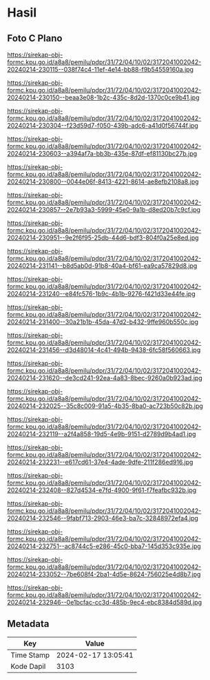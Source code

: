 # Hasil

## Foto C Plano

https://sirekap-obj-formc.kpu.go.id/a8a8/pemilu/pdpr/31/72/04/10/02/3172041002042-20240214-230115--038f74c4-11ef-4e14-bb88-f9b54559160a.jpg

https://sirekap-obj-formc.kpu.go.id/a8a8/pemilu/pdpr/31/72/04/10/02/3172041002042-20240214-230150--beaa3e08-1b2c-435c-8d2d-1370c0ce9b41.jpg

https://sirekap-obj-formc.kpu.go.id/a8a8/pemilu/pdpr/31/72/04/10/02/3172041002042-20240214-230304--f23d59d7-f050-439b-adc6-a41d0f56744f.jpg

https://sirekap-obj-formc.kpu.go.id/a8a8/pemilu/pdpr/31/72/04/10/02/3172041002042-20240214-230603--a394af7a-bb3b-435e-87df-ef81130bc27b.jpg

https://sirekap-obj-formc.kpu.go.id/a8a8/pemilu/pdpr/31/72/04/10/02/3172041002042-20240214-230800--0044e06f-8413-4221-8614-ae8efb2108a8.jpg

https://sirekap-obj-formc.kpu.go.id/a8a8/pemilu/pdpr/31/72/04/10/02/3172041002042-20240214-230857--2e7b93a3-5999-45e0-9a1b-d8ed20b7c9cf.jpg

https://sirekap-obj-formc.kpu.go.id/a8a8/pemilu/pdpr/31/72/04/10/02/3172041002042-20240214-230951--9e2f6f95-25db-44d6-bdf3-804f0a25e8ed.jpg

https://sirekap-obj-formc.kpu.go.id/a8a8/pemilu/pdpr/31/72/04/10/02/3172041002042-20240214-231141--b8d5ab0d-91b8-40a4-bf61-ea9ca57829d8.jpg

https://sirekap-obj-formc.kpu.go.id/a8a8/pemilu/pdpr/31/72/04/10/02/3172041002042-20240214-231240--e84fc576-1b9c-4b1b-9276-f421d33e44fe.jpg

https://sirekap-obj-formc.kpu.go.id/a8a8/pemilu/pdpr/31/72/04/10/02/3172041002042-20240214-231400--30a21b1b-45da-47d2-b432-9ffe960b550c.jpg

https://sirekap-obj-formc.kpu.go.id/a8a8/pemilu/pdpr/31/72/04/10/02/3172041002042-20240214-231456--d3d48014-4c41-494b-9438-6fc58f560663.jpg

https://sirekap-obj-formc.kpu.go.id/a8a8/pemilu/pdpr/31/72/04/10/02/3172041002042-20240214-231620--de3cd241-92ea-4a83-8bec-9260a0b923ad.jpg

https://sirekap-obj-formc.kpu.go.id/a8a8/pemilu/pdpr/31/72/04/10/02/3172041002042-20240214-232025--35c8c009-91a5-4b35-8ba0-ac723b50c82b.jpg

https://sirekap-obj-formc.kpu.go.id/a8a8/pemilu/pdpr/31/72/04/10/02/3172041002042-20240214-232119--a2f4a858-19d5-4e9b-9151-d2789d9b4ad1.jpg

https://sirekap-obj-formc.kpu.go.id/a8a8/pemilu/pdpr/31/72/04/10/02/3172041002042-20240214-232231--e617cd61-37e4-4ade-9dfe-211f286ed916.jpg

https://sirekap-obj-formc.kpu.go.id/a8a8/pemilu/pdpr/31/72/04/10/02/3172041002042-20240214-232408--827d4534-e7fd-4900-9f61-f7feafbc932b.jpg

https://sirekap-obj-formc.kpu.go.id/a8a8/pemilu/pdpr/31/72/04/10/02/3172041002042-20240214-232546--9fabf713-2903-46e3-ba7c-32848972efa4.jpg

https://sirekap-obj-formc.kpu.go.id/a8a8/pemilu/pdpr/31/72/04/10/02/3172041002042-20240214-232751--ac8744c5-e286-45c0-bba7-145d353c935e.jpg

https://sirekap-obj-formc.kpu.go.id/a8a8/pemilu/pdpr/31/72/04/10/02/3172041002042-20240214-233052--7be608f4-2ba1-4d5e-8624-756025e4d8b7.jpg

https://sirekap-obj-formc.kpu.go.id/a8a8/pemilu/pdpr/31/72/04/10/02/3172041002042-20240214-232946--0e1bcfac-cc3d-485b-9ec4-ebc8384d589d.jpg


## Metadata

| Key        | Value               |
| ---------- | ------------------- |
| Time Stamp | 2024-02-17 13:05:41 |
| Kode Dapil | 3103                |



